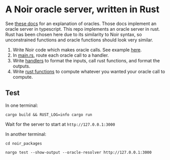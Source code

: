# A Noir oracle server, written in Rust

See [these docs](https://github.com/noir-lang/noir/blob/jc/update-oracle-how-to/docs/docs/how_to/how-to-oracles.md) for an explanation of oracles. Those docs implement an oracle server in typescript. This repo implements an oracle server in rust. Rust has been chosen here due to its similarity to Noir syntax, so unconstrained functions and oracle functions should look very similar.

1. Write Noir code which makes oracle calls. See example [here](./noir_packages/src/main.nr).
2. In [main.rs](./src/main.rs), route each oracle call to a handler.
3. Write [handlers](./src/handlers.rs) to format the inputs, call rust functions, and format the outputs.
4. Write [rust functions](./src/ops.rs) to compute whatever you wanted your oracle call to compute.

## Test

In one terminal:

`cargo build && RUST_LOG=info cargo run`

Wait for the server to start at `http://127.0.0.1:3000`

In another terminal:

`cd noir_packages`

`nargo test --show-output --oracle-resolver http://127.0.0.1:3000`
